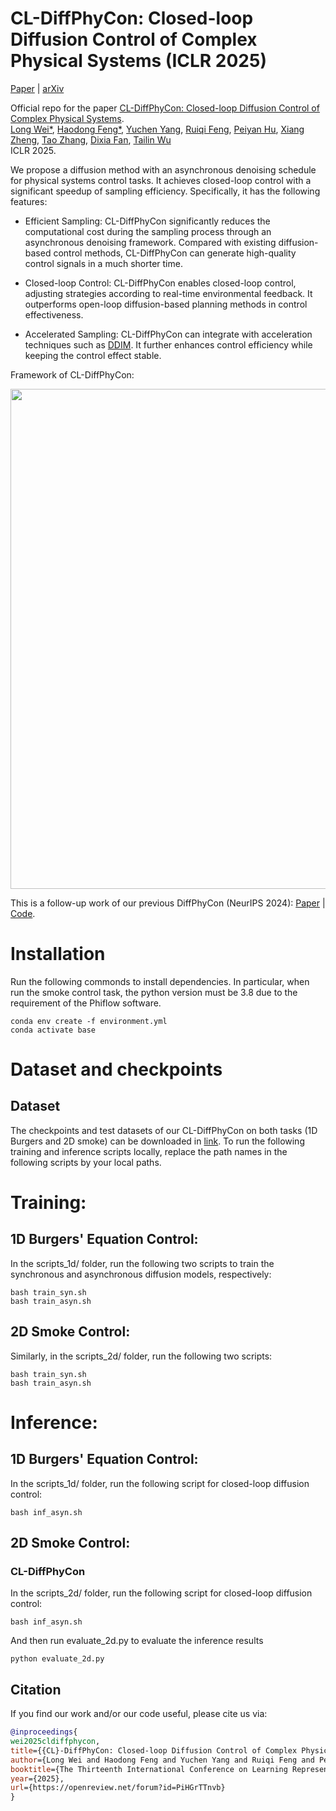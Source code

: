 # CL-DiffPhyCon: Closed-loop Diffusion Control of Complex Physical Systems (ICLR 2025)

[Paper](https://openreview.net/pdf?id=PiHGrTTnvb) | [arXiv](https://arxiv.org/pdf/2408.03124) 
<!-- | [Poster](https://github.com/AI4Science-WestlakeU/cindm/blob/main/assets/CinDM_poster.pdf)  -->
<!-- | [Tweet](https://twitter.com/tailin_wu/status/1747259448635367756)  -->

Official repo for the paper [CL-DiffPhyCon: Closed-loop Diffusion Control of Complex Physical Systems](https://openreview.net/pdf?id=PiHGrTTnvb).<br />
[Long Wei*](https://longweizju.github.io/), [Haodong Feng*](https://scholar.google.com/citations?user=0GOKl_gAAAAJ&hl=en), [Yuchen Yang](), [Ruiqi Feng](https://weenming.github.io/),  [Peiyan Hu](https://peiyannn.github.io/), [Xiang Zheng](), [Tao Zhang](https://zhangtao167.github.io), [Dixia Fan](https://en.westlake.edu.cn/faculty/dixia-fan.html), [Tailin Wu](https://tailin.org/)<br />
ICLR 2025. 

We propose a diffusion method with an asynchronous denoising schedule for physical systems control tasks. It achieves closed-loop control with a significant speedup of sampling efficiency. Specifically, it has the following features:

- Efficient Sampling: CL-DiffPhyCon significantly reduces the computational cost during the sampling process through an asynchronous denoising framework. Compared with existing diffusion-based control methods, CL-DiffPhyCon can generate high-quality control signals in a much shorter time.

- Closed-loop Control: CL-DiffPhyCon enables closed-loop control, adjusting strategies according to real-time environmental feedback. It outperforms open-loop diffusion-based planning methods in control effectiveness.

- Accelerated Sampling: CL-DiffPhyCon can integrate with acceleration techniques such as [DDIM](https://arxiv.org/abs/2010.02502). It further enhances control efficiency while keeping the control effect stable.

Framework of CL-DiffPhyCon:

<a href="url"><img src="https://github.com/AI4Science-WestlakeU/close_loop_diffcon/blob/main/assets/figure1.png" align="center" width="800" ></a>

This is a follow-up work of our previous DiffPhyCon (NeurIPS 2024): [Paper](https://openreview.net/pdf?id=MbZuh8L0Xg) | [Code](https://github.com/AI4Science-WestlakeU/diffphycon).

# Installation

Run the following commonds to install dependencies. In particular, when run the smoke control task, the python version must be 3.8 due to the requirement of the Phiflow software.

```code
conda env create -f environment.yml
conda activate base
```

# Dataset and checkpoints
## Dataset
The checkpoints and test datasets of our CL-DiffPhyCon on both tasks (1D Burgers and 2D smoke) can be downloaded in [link](https://drive.google.com/drive/folders/1moLdtqmvmAU8FoWt6ELWOTXT0tPuY-qJ). To run the following training and inference scripts locally, replace the path names in the following scripts by your local paths.
<!-- Because the training dataset in the 2D experiment is over 100GB, it is not contained in this link. -->

# Training:
## 1D Burgers' Equation Control:

In the scripts_1d/ folder, run the following two scripts to train the synchronous and asynchronous diffusion models, respectively:
```code
bash train_syn.sh
bash train_asyn.sh
```

## 2D Smoke Control:

Similarly, in the scripts_2d/ folder, run the following two scripts:
```code
bash train_syn.sh
bash train_asyn.sh
```

# Inference:
## 1D Burgers' Equation Control:
In the scripts_1d/ folder, run the following script for closed-loop diffusion control:
```
bash inf_asyn.sh
```

## 2D Smoke Control:
### CL-DiffPhyCon
In the scripts_2d/ folder, run the following script for closed-loop diffusion control:
```
bash inf_asyn.sh
```

And then run evaluate_2d.py to evaluate the inference results
```
python evaluate_2d.py
```

## Citation
If you find our work and/or our code useful, please cite us via:

```bibtex
@inproceedings{
wei2025cldiffphycon,
title={{CL}-DiffPhyCon: Closed-loop Diffusion Control of Complex Physical Systems},
author={Long Wei and Haodong Feng and Yuchen Yang and Ruiqi Feng and Peiyan Hu and Xiang Zheng and Tao Zhang and Dixia Fan and Tailin Wu},
booktitle={The Thirteenth International Conference on Learning Representations},
year={2025},
url={https://openreview.net/forum?id=PiHGrTTnvb}
}
```